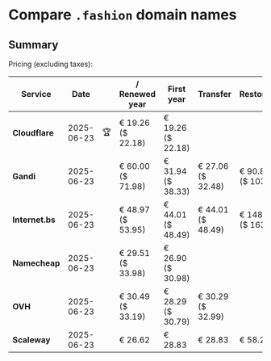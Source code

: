 # Compare `.fashion` domain names

## Summary

Pricing (excluding taxes):

| Service | Date |  | / Renewed year | First year | Transfer | Restoration |
|--|--|--|--|--|--|--|
| **Cloudflare** | 2025-06-23 | 🏆 | € 19.26<br>($ 22.18) | € 19.26<br>($ 22.18) |  |  |
| **Gandi** | 2025-06-23 |  | € 60.00<br>($ 71.98) | € 31.94<br>($ 38.33) | € 27.06<br>($ 32.48) | € 90.85<br>($ 103.83) |
| **Internet.bs** | 2025-06-23 |  | € 48.97<br>($ 53.95) | € 44.01<br>($ 48.49) | € 44.01<br>($ 48.49) | € 148.82<br>($ 163.95) |
| **Namecheap** | 2025-06-23 |  | € 29.51<br>($ 33.98) | € 26.90<br>($ 30.98) |  |  |
| **OVH** | 2025-06-23 |  | € 30.49<br>($ 33.19) | € 28.29<br>($ 30.79) | € 30.29<br>($ 32.99) |  |
| **Scaleway** | 2025-06-23 |  | € 26.62 | € 28.83 | € 28.83 | € 58.26 |
